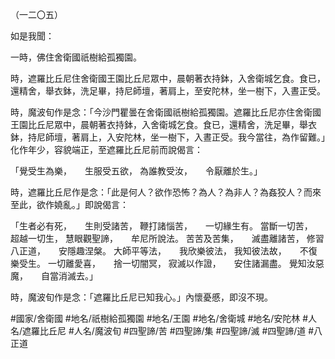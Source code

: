 （一二〇五）

如是我聞：

一時，佛住舍衛國祇樹給孤獨園。

時，遮羅比丘尼住舍衛國王園比丘尼眾中，晨朝著衣持鉢，入舍衛城乞食。食已，還精舍，舉衣鉢，洗足畢，持尼師壇，著肩上，至安陀林，坐一樹下，入晝正受。

時，魔波旬作是念：「今沙門瞿曇在舍衛國祇樹給孤獨園。遮羅比丘尼亦住舍衛國王園比丘尼眾中，晨朝著衣持鉢，入舍衛城乞食。食已，還精舍，洗足畢，舉衣鉢，持尼師壇，著肩上，入安陀林，坐一樹下，入晝正受。我今當往，為作留難。」化作年少，容貌端正，至遮羅比丘尼前而說偈言：

「覺受生為樂，　　生服受五欲，
為誰教受汝，　　令厭離於生。」

時，遮羅比丘尼作是念：「此是何人？欲作恐怖？為人？為非人？為姦狡人？而來至此，欲作嬈亂。」即說偈言：

「生者必有死，　　生則受諸苦，
鞭打諸惱苦，　　一切緣生有。
當斷一切苦，　　超越一切生，
慧眼觀聖諦，　　牟尼所說法。
苦苦及苦集，　　滅盡離諸苦，
修習八正道，　　安隱趣涅槃。
大師平等法，　　我欣樂彼法，
我知彼法故，　　不復樂受生。
一切離愛喜，　　捨一切闇冥，
寂滅以作證，　　安住諸漏盡。
覺知汝惡魔，　　自當消滅去。」

時，魔波旬作是念：「遮羅比丘尼已知我心。」內懷憂慼，即沒不現。

#國家/舍衛國
#地名/祇樹給孤獨園
#地名/王園
#地名/舍衛城
#地名/安陀林
#人名/遮羅比丘尼
#人名/魔波旬
#四聖諦/苦
#四聖諦/集
#四聖諦/滅
#四聖諦/道
#八正道
